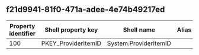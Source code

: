 ## f21d9941-81f0-471a-adee-4e74b49217ed

Property identifier | Shell property key | Shell name | Alias
--- | --- | --- | ---
100 | PKEY_ProviderItemID | System.ProviderItemID | 

